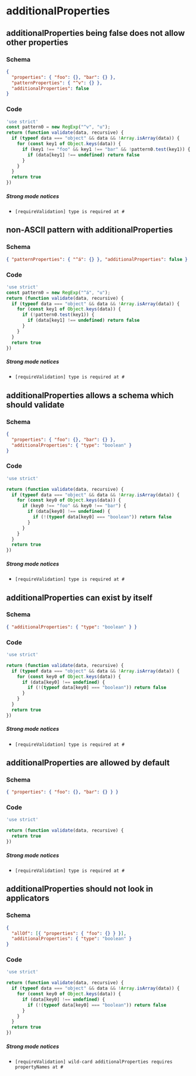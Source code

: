 # additionalProperties

## additionalProperties being false does not allow other properties

### Schema

```json
{
  "properties": { "foo": {}, "bar": {} },
  "patternProperties": { "^v": {} },
  "additionalProperties": false
}
```

### Code

```js
'use strict'
const pattern0 = new RegExp("^v", "u");
return (function validate(data, recursive) {
  if (typeof data === "object" && data && !Array.isArray(data)) {
    for (const key1 of Object.keys(data)) {
      if (key1 !== "foo" && key1 !== "bar" && !pattern0.test(key1)) {
        if (data[key1] !== undefined) return false
      }
    }
  }
  return true
})
```

##### Strong mode notices

 * `[requireValidation] type is required at #`


## non-ASCII pattern with additionalProperties

### Schema

```json
{ "patternProperties": { "^á": {} }, "additionalProperties": false }
```

### Code

```js
'use strict'
const pattern0 = new RegExp("^á", "u");
return (function validate(data, recursive) {
  if (typeof data === "object" && data && !Array.isArray(data)) {
    for (const key1 of Object.keys(data)) {
      if (!pattern0.test(key1)) {
        if (data[key1] !== undefined) return false
      }
    }
  }
  return true
})
```

##### Strong mode notices

 * `[requireValidation] type is required at #`


## additionalProperties allows a schema which should validate

### Schema

```json
{
  "properties": { "foo": {}, "bar": {} },
  "additionalProperties": { "type": "boolean" }
}
```

### Code

```js
'use strict'

return (function validate(data, recursive) {
  if (typeof data === "object" && data && !Array.isArray(data)) {
    for (const key0 of Object.keys(data)) {
      if (key0 !== "foo" && key0 !== "bar") {
        if (data[key0] !== undefined) {
          if (!(typeof data[key0] === "boolean")) return false
        }
      }
    }
  }
  return true
})
```

##### Strong mode notices

 * `[requireValidation] type is required at #`


## additionalProperties can exist by itself

### Schema

```json
{ "additionalProperties": { "type": "boolean" } }
```

### Code

```js
'use strict'

return (function validate(data, recursive) {
  if (typeof data === "object" && data && !Array.isArray(data)) {
    for (const key0 of Object.keys(data)) {
      if (data[key0] !== undefined) {
        if (!(typeof data[key0] === "boolean")) return false
      }
    }
  }
  return true
})
```

##### Strong mode notices

 * `[requireValidation] type is required at #`


## additionalProperties are allowed by default

### Schema

```json
{ "properties": { "foo": {}, "bar": {} } }
```

### Code

```js
'use strict'

return (function validate(data, recursive) {
  return true
})
```

##### Strong mode notices

 * `[requireValidation] type is required at #`


## additionalProperties should not look in applicators

### Schema

```json
{
  "allOf": [{ "properties": { "foo": {} } }],
  "additionalProperties": { "type": "boolean" }
}
```

### Code

```js
'use strict'

return (function validate(data, recursive) {
  if (typeof data === "object" && data && !Array.isArray(data)) {
    for (const key0 of Object.keys(data)) {
      if (data[key0] !== undefined) {
        if (!(typeof data[key0] === "boolean")) return false
      }
    }
  }
  return true
})
```

##### Strong mode notices

 * `[requireValidation] wild-card additionalProperties requires propertyNames at #`

